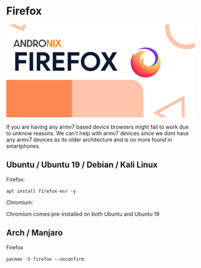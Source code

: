 # Firefox

![](../../.gitbook/assets/firefox_banner.png)

If you are having any armv7 based device browsers might fail to work due to unknow reasons. We can't help with armv7 devices since we dont have any armv7 devices as its older architecture and is no more found in smartphones.

## Ubuntu / Ubuntu 19 / Debian / Kali Linux 

Firefox:

```text
apt install firefox-esr -y
```

Chromium:

Chromium comes pre-installed on both Ubuntu and Ubuntu 19

## Arch / Manjaro 

Firefox 

```text
pacman -S firefox --noconfirm
```

